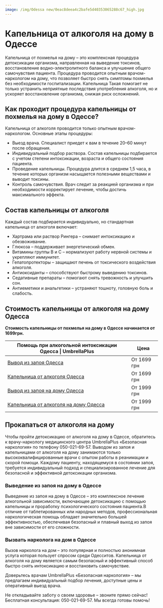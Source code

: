 ```yaml
---
image: /img/Odessa new/0eac8deea4c2bafe5d40353065288c67_high.jpg
---
```


# Капельница от алкоголя на дому в Одессе

Капельница от похмелья на дому – это комплексная процедура детоксикации организма, направленная на выведение токсинов, восстановление водно-электролитного баланса и улучшение общего самочувствия пациента. Процедура проводится опытным врачом-наркологом на дому, что позволяет быстро снять симптомы похмелья без необходимости госпитализации. Капельница Такая помогает не только устранить неприятные последствия употребления алкоголя, но и ускоряет восстановление организма, снижая риск осложнений.

## Как проходит процедура капельницы от похмелья на дому в Одессе?

Капельница от алкоголя проводится только опытным врачом-наркологом. Основные этапы процедуры:

* Выезд врача. Специалист приедет к вам в течение 20–60 минут после обращения. 
* Индивидуальный подбор раствора. Состав капельницы подбирается с учетом степени интоксикации, возраста и общего состояния пациента. 
* Проведение капельницы. Процедура длится в среднем 1,5 часа, в течение которых организм насыщается полезными веществами и выводит токсины. 
* Контроль самочувствия. Врач следит за реакцией организма и при необходимости корректирует лечение, чтобы достичь максимального эффекта. 

## Состав капельницы от алкоголя 

Каждый состав подбирается индивидуально, но стандартная капельница от алкоголя включает:

* Хартрама или раствор Рингера – снимает интоксикацию и обезвоживание.
* Глюкоза – поддерживает энергетический обмен.
* Витамины группы В и С – нормализуют работу нервной системы и укрепляют иммунитет.
* Гепатопротекторы – защищают печень от токсического воздействия алкоголя.
* Антиоксиданты – способствуют быстрому выведению токсинов.
* Седативные препараты – помогают снять тревожность и улучшить сон.
* Антиеметики и анальгетики – устраняют тошноту, головную боль и слабость.

## Стоимость капельницы от алкоголя на дому Одесса

**Стоимость капельницы от похмелья на дому в Одессе начинается от 1699грн.**

| Помощь при алкогольной интоксикации Одесса \| UmbrellaPlus                                                  | Цена        |
| ----------------------------------------------------------------------------------------------------------- | ----------- |
| [Вывод из запоя Одесса](https://umbrella-plus.com.ua/services/vivod-iz-zapoia-umbrellaplus/)                | От 1699 грн |
| [Капельница от алкоголя Одесса](https://umbrella-plus.com.ua/services/kapelnica-ot-alkogolia-umbrellaplus/) | От 1699 грн |
| [Вывод из запоя на дому Одесса](https://umbrella-plus.com.ua/vivod-iz-zapoya-na-domu-odessa/)               | От 1999 грн |
| [Капельница от алкоголя на дому Одесса](https://umbrella-plus.com.ua/kapelnitsya-ot-alc-na-domu-odessa/)    | От 1999 грн |

## Прокапаться от алкоголя на дому

Чтобы пройти детоксикацию от алкоголя на дому в Одессе, обратитесь к врачу-наркологу медицинского центра UmbrellaPlus «Безопасная наркология» по телефону 050-021-69-57. Выводом из запоя и капельницами от алкоголя на дому занимаются только высококвалифицированные врачи с опытом работы в реанимации и скорой помощи. Каждому пациенту, находящемуся в состоянии запоя, требуется индивидуальный подход и специализированное лечение для безопасной и эффективной детоксикации организма.

### Выведение из запоя на дому в Одессе

Выведение из запоя на дому в Одессе – это комплексное лечение алкогольной зависимости, включающее детоксикацию с помощью капельницы и проработку психологического состояния пациента.В отличие от таблетированных или народных методов, профессиональная наркологическая помощь обладает значительно большей эффективностью, обеспечивая безопасный и плавный выход из запоя вне зависимости от его сложности.

### Вызвать нарколога на дом в Одессе

Вызов нарколога на дом – это популярная и полностью анонимная услуга которая пользует спросом среди Одесситов. Капельница от алкоголя на дому является самым безопасный и эффективный способ быстро снять интоксикацию и восстановить самочувствие.

Доверьтесь врачам UmbrellaPlus «Безопасная наркология» – мы предлагаем индивидуальный подбор лечения, доступные цены и оперативный выезд врача.

Не откладывайте заботу о своем здоровье – звоните прямо сейчас!
Бесплатная консультация: 050-021-69-57. Мы всегда готовы помочь!
